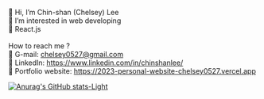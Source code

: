👋 Hi, I’m Chin-shan (Chelsey) Lee <br>
👀 I’m interested in web developing <br>
🌱 React.js
<br>
<br>
How to reach me ? <br>
📩 G-mail: chelsey0527@gmail.com <br>
💼 LinkedIn: https://www.linkedin.com/in/chinshanlee/ <br>
🌟 Portfolio website: https://2023-personal-website-chelsey0527.vercel.app
                       
[![Anurag's GitHub stats-Light](https://github-readme-stats.vercel.app/api?username=chelsey0527&show_icons=true&theme=radical&include_all_commits=true)](https://github.com/anuraghazra/github-readme-stats#gh-light-mode-only)
